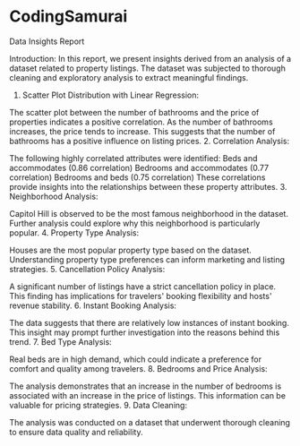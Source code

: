 # CodingSamurai

Data Insights Report

Introduction:
In this report, we present insights derived from an analysis of a dataset related to property listings. The dataset was subjected to thorough cleaning and exploratory analysis to extract meaningful findings.

1. Scatter Plot Distribution with Linear Regression:

The scatter plot between the number of bathrooms and the price of properties indicates a positive correlation. As the number of bathrooms increases, the price tends to increase. This suggests that the number of bathrooms has a positive influence on listing prices.
2. Correlation Analysis:

The following highly correlated attributes were identified:
Beds and accommodates (0.86 correlation)
Bedrooms and accommodates (0.77 correlation)
Bedrooms and beds (0.75 correlation)
These correlations provide insights into the relationships between these property attributes.
3. Neighborhood Analysis:

Capitol Hill is observed to be the most famous neighborhood in the dataset. Further analysis could explore why this neighborhood is particularly popular.
4. Property Type Analysis:

Houses are the most popular property type based on the dataset. Understanding property type preferences can inform marketing and listing strategies.
5. Cancellation Policy Analysis:

A significant number of listings have a strict cancellation policy in place. This finding has implications for travelers' booking flexibility and hosts' revenue stability.
6. Instant Booking Analysis:

The data suggests that there are relatively low instances of instant booking. This insight may prompt further investigation into the reasons behind this trend.
7. Bed Type Analysis:

Real beds are in high demand, which could indicate a preference for comfort and quality among travelers.
8. Bedrooms and Price Analysis:

The analysis demonstrates that an increase in the number of bedrooms is associated with an increase in the price of listings. This information can be valuable for pricing strategies.
9. Data Cleaning:

The analysis was conducted on a dataset that underwent thorough cleaning to ensure data quality and reliability.
